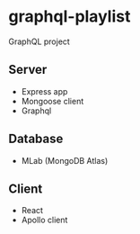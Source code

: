 # graphql-playlist
GraphQL project

## Server
- Express app
- Mongoose client
- Graphql

## Database
- MLab (MongoDB Atlas)

## Client
- React
- Apollo client